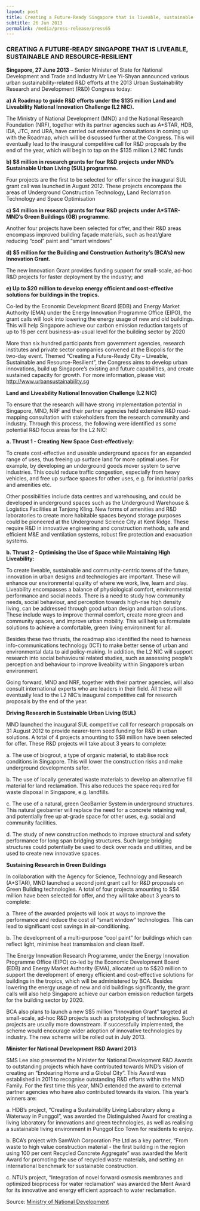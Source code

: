 ```yaml
---
layout: post
title: Creating a Future-Ready Singapore that is liveable, sustainable and resource-resilient
subtitle: 26 Jun 2013
permalink: /media/press-release/press65
---
```


### CREATING A FUTURE-READY SINGAPORE THAT IS LIVEABLE, SUSTAINABLE AND RESOURCE-RESILIENT

**Singapore, 27 June 2013** – Senior Minister of State for National Development and Trade and Industry Mr Lee Yi-Shyan announced various urban sustainability-related R&D efforts at the 2013 Urban Sustainability Research and Development (R&D) Congress today:

**a) A Roadmap to guide R&D efforts under the $135 million Land and Liveability National Innovation Challenge (L2 NIC).**

The Ministry of National Development (MND) and the National Research Foundation (NRF), together with its partner agencies such as A*STAR, HDB, IDA, JTC, and URA, have carried out extensive consultations in coming up with the Roadmap, which will be discussed further at the Congress. This will eventually lead to the inaugural competitive call for R&D proposals by the end of the year, which will begin to tap on the $135 million L2 NIC funds

**b) $8 million in research grants for four R&D projects under MND’s Sustainable Urban Living (SUL) programme.**

Four projects are the first to be selected for offer since the inaugural SUL grant call was launched in August 2012. These projects encompass the areas of Underground Construction Technology, Land Reclamation Technology and Space Optimisation

**c) $4 million in research grants for four R&D projects under A*STAR-MND’s Green Buildings (GB) programme.**

Another four projects have been selected for offer, and their R&D areas encompass improved building façade materials, such as heat/glare reducing “cool” paint and “smart windows”

**d) $5 million for the Building and Construction Authority’s (BCA’s) new Innovation Grant.**

The new Innovation Grant provides funding support for small-scale, ad-hoc R&D projects for faster deployment by the industry; and

**e) Up to $20 million to develop energy efficient and cost-effective solutions for buildings in the tropics.**

Co-led by the Economic Development Board (EDB) and Energy Market Authority (EMA) under the Energy Innovation Programme Office (EIPO), the grant calls will look into lowering the energy usage of new and old buildings. This will help Singapore achieve our carbon emission reduction targets of up to 16 per cent business-as-usual level for the building sector by 2020

More than six hundred participants from government agencies, research institutes and private sector companies convened at the Biopolis for the two-day event. Themed “Creating a Future-Ready City – Liveable, Sustainable and Resource-Resilient”, the Congress aims to develop urban innovations, build up Singapore’s existing and future capabilities, and create sustained capacity for growth. For more information, please visit http://www.urbansustainability.sg

**Land and Liveability National Innovation Challenge (L2 NIC)**

To ensure that the research will have strong implementation potential in Singapore, MND, NRF and their partner agencies held extensive R&D road-mapping consultation with stakeholders from the research community and industry. Through this process, the following were identified as some potential R&D focus areas for the L2 NIC:

**a. Thrust 1 - Creating New Space Cost-effectively:**

To create cost-effective and useable underground spaces for an expanded range of uses, thus freeing up surface land for more optimal uses. For example, by developing an underground goods mover system to serve industries. This could reduce traffic congestion, especially from heavy vehicles, and free up surface spaces for other uses, e.g. for industrial parks and amenities etc.

Other possibilities include data centres and warehousing, and could be developed in underground spaces such as the Underground Warehouse & Logistics Facilities at Tanjong Kling. New forms of amenities and R&D laboratories to create more habitable spaces beyond storage purposes could be pioneered at the Underground Science City at Kent Ridge. These require R&D in innovative engineering and construction methods, safe and efficient M&E and ventilation systems, robust fire protection and evacuation systems.

**b. Thrust 2 - Optimising the Use of Space while Maintaining High Liveability:**

To create liveable, sustainable and community-centric towns of the future, innovation in urban designs and technologies are important. These will enhance our environmental quality of where we work, live, learn and play. Liveability encompasses a balance of physiological comfort, environmental performance and social needs. There is a need to study how community needs, social behaviour, and perception towards high-rise high density living, can be addressed through good urban design and urban solutions. These include ways to improve thermal comfort, create more green and community spaces, and improve urban mobility. This will help us formulate solutions to achieve a comfortable, green living environment for all.

Besides these two thrusts, the roadmap also identified the need to harness info-communications technology (ICT) to make better sense of urban and environmental data to aid policy-making. In addition, the L2 NIC will support research into social behavioural related studies, such as assessing people’s perception and behaviour to improve liveability within Singapore’s urban environment.

Going forward, MND and NRF, together with their partner agencies, will also consult international experts who are leaders in their field. All these will eventually lead to the L2 NIC’s inaugural competitive call for research proposals by the end of the year.

**Driving Research in Sustainable Urban Living (SUL)**

MND launched the inaugural SUL competitive call for research proposals on 31 August 2012 to provide nearer-term seed funding for R&D in urban solutions. A total of 4 projects amounting to S$8 million have been selected for offer. These R&D projects will take about 3 years to complete:

a. The use of biogrout, a type of organic material, to stabilise rock conditions in Singapore. This will lower the construction risks and make underground developments safer.

b. The use of locally generated waste materials to develop an alternative fill material for land reclamation. This also reduces the space required for waste disposal in Singapore, e.g. landfills.

c. The use of a natural, green GeoBarrier System in underground structures. This natural geobarrier will replace the need for a concrete retaining wall, and potentially free up at-grade space for other uses, e.g. social and community facilities.

d. The study of new construction methods to improve structural and safety performance for long span bridging structures. Such large bridging structures could potentially be used to deck over roads and utilities, and be used to create new innovative spaces.

**Sustaining Research in Green Buildings**

In collaboration with the Agency for Science, Technology and Research (A*STAR), MND launched a second joint grant call for R&D proposals on Green Building technologies. A total of four projects amounting to S$4 million have been selected for offer, and they will take about 3 years to complete:

a. Three of the awarded projects will look at ways to improve the performance and reduce the cost of “smart window” technologies. This can lead to significant cost savings in air-conditioning.

b. The development of a multi-purpose “cool paint” for buildings which can reflect light, minimise heat transmission and clean itself.

The Energy Innovation Research Programme, under the Energy Innovation Programme Office (EIPO) co-led by the Economic Development Board (EDB) and Energy Market Authority (EMA), allocated up to S$20 million to support the development of energy efficient and cost-effective solutions for buildings in the tropics, which will be administered by BCA. Besides lowering the energy usage of new and old buildings significantly, the grant calls will also help Singapore achieve our carbon emission reduction targets for the building sector by 2020.

BCA also plans to launch a new S$5 million “Innovation Grant” targeted at small-scale, ad-hoc R&D projects such as prototyping of technologies. Such projects are usually more downstream. If successfully implemented, the scheme would encourage wider adoption of innovative technologies by industry. The new scheme will be rolled out in July 2013.


**Minister for National Development R&D Award 2013**

SMS Lee also presented the Minister for National Development R&D Awards to outstanding projects which have contributed towards MND’s vision of creating an “Endearing Home and a Global City”. This Award was established in 2011 to recognise outstanding R&D efforts within the MND Family. For the first time this year, MND extended the award to external partner agencies who have also contributed towards its vision. This year’s winners are:

a. HDB’s project, “Creating a Sustainability Living Laboratory along a Waterway in Punggol”, was awarded the Distinguished Award for creating a living laboratory for innovations and green technologies, as well as realising a sustainable living environment in Punggol Eco Town for residents to enjoy.

b. BCA’s project with SamWoh Corporation Pte Ltd as a key partner, “From waste to high value construction material - the first building in the region using 100 per cent Recycled Concrete Aggregate” was awarded the Merit Award for promoting the use of recycled waste materials, and setting an international benchmark for sustainable construction.

c. NTU’s project, “Integration of novel forward osmosis membranes and optimized bioprocess for water reclamation” was awarded the Merit Award for its innovative and energy efficient approach to water reclamation.

Source: [<a href="https://www.mnd.gov.sg/" target="_blank">Ministry of National Development </a>](https://www.mnd.gov.sg/)

